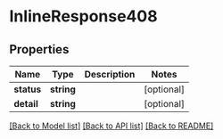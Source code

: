 # InlineResponse408

## Properties
Name | Type | Description | Notes
------------ | ------------- | ------------- | -------------
**status** | **string** |  | [optional] 
**detail** | **string** |  | [optional] 

[[Back to Model list]](../../README.md#documentation-for-models) [[Back to API list]](../../README.md#documentation-for-api-endpoints) [[Back to README]](../../README.md)

